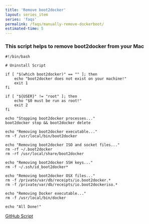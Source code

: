 ```yaml
---
title: 'Remove boot2docker'
layout: series_item
series: 'faqs'
permalink: /faqs/manually-remove-dockerboot/
estimated-time: 5
---
```


### This script helps to remove boot2docker from your Mac 


~~~
#!/bin/bash

# Uninstall Script

if [ "$(which boot2docker)" == "" ]; then
	echo "boot2docker does not exist on your machine!"
	exit 1
fi

if [ "${USER}" != "root" ]; then
	echo "$0 must be run as root!"
	exit 2
fi

echo "Stopping boot2docker processes..."
boot2docker stop && boot2docker delete

echo "Removing boot2docker executable..."
rm -f /usr/local/bin/boot2docker

echo "Removing boot2docker ISO and socket files..."
rm -rf ~/.boot2docker
rm -rf /usr/local/share/boot2docker

echo "Removing boot2docker SSH keys..."
rm -f ~/.ssh/id_boot2docker*

echo "Removing boot2docker OSX files..."
rm -f /private/var/db/receipts/io.boot2docker.*
rm -f /private/var/db/receipts/io.boot2dockeriso.*

echo "Removing Docker executable..."
rm -f /usr/local/bin/docker

echo "All Done!"
~~~

[GitHub Script](https://github.com/boot2docker/osx-installer/blob/master/uninstall.sh)